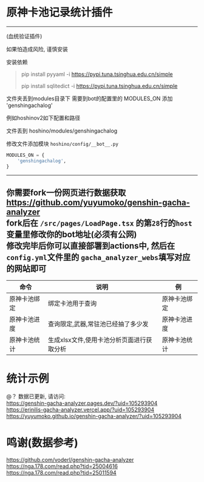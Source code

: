 # 原神卡池记录统计插件

---
(血统验证插件)<br>

如果怕造成风险, 谨慎安装

安装依赖
> pip install pyyaml -i https://pypi.tuna.tsinghua.edu.cn/simple
>
> pip install sqlitedict -i https://pypi.tuna.tsinghua.edu.cn/simple


文件夹丢到modules目录下 需要到bot的配置里的 MODULES_ON 添加 'genshingachalog'

例如hoshinov2如下配置和路径

文件丢到 hoshino/modules/genshingachalog

修改文件添加模块 `hoshino/config/__bot__.py`

```python
MODULES_ON = {
    'genshingachalog',
}
```

---
你需要fork一份网页进行数据获取 https://github.com/yuyumoko/genshin-gacha-analyzer  <br>
fork后在 `/src/pages/LoadPage.tsx` 的第`28`行的`host`变量里修改你的bot地址(必须有公网)<br>
修改完毕后你可以直接部署到actions中, 然后在`config.yml`文件里的 `gacha_analyzer_webs`填写对应的网站即可<br>
---

命令  | 说明 | 例
------------- | ------------- | -------------
原神卡池绑定  | 绑定卡池用于查询 | 原神卡池绑定
原神卡池进度  | 查询限定,武器,常驻池已经抽了多少发 | 原神卡池进度
原神卡池统计  | 生成xlsx文件,使用卡池分析页面进行获取分析 | 原神卡池统计

# 统计示例

@？  数据已更新, 请访问: <br>
https://genshin-gacha-analyzer.pages.dev/?uid=105293904 <br>
https://erinilis-gacha-analyzer.vercel.app/?uid=105293904 <br>
https://yuyumoko.github.io/genshin-gacha-analyzer/?uid=105293904 <br>

# 鸣谢(数据参考)

https://github.com/voderl/genshin-gacha-analyzer <br>
https://nga.178.com/read.php?tid=25004616 <br>
https://nga.178.com/read.php?tid=25011594
